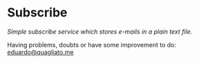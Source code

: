 # Subscribe

*Simple subscribe service which stores e-mails in a plain text file.*

Having problems, doubts or have some improvement to do: eduardo@quagliato.me
